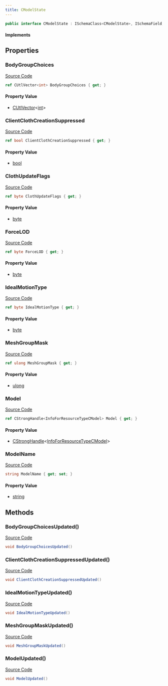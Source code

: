 ```yaml
---
title: CModelState
---
```


```csharp
public interface CModelState : ISchemaClass<CModelState>, ISchemaField, ISchemaClass, INativeHandle
```

#### Implements

## Properties

### BodyGroupChoices

[Source Code](https://github.com/swiftly-solution/swiftlys2/blob/beta/managed/src/SwiftlyS2.Generated/Schemas/Interfaces/CModelState.cs#L24)

```csharp
ref CUtlVector<int> BodyGroupChoices { get; }
```

#### Property Value

- [CUtlVector](/docs/api/-1)<[int](https://learn.microsoft.com/dotnet/api/system.int32)>

### ClientClothCreationSuppressed

[Source Code](https://github.com/swiftly-solution/swiftlys2/blob/beta/managed/src/SwiftlyS2.Generated/Schemas/Interfaces/CModelState.cs#L20)

```csharp
ref bool ClientClothCreationSuppressed { get; }
```

#### Property Value

- [bool](https://learn.microsoft.com/dotnet/api/system.boolean)

### ClothUpdateFlags

[Source Code](https://github.com/swiftly-solution/swiftlys2/blob/beta/managed/src/SwiftlyS2.Generated/Schemas/Interfaces/CModelState.cs#L30)

```csharp
ref byte ClothUpdateFlags { get; }
```

#### Property Value

- [byte](https://learn.microsoft.com/dotnet/api/system.byte)

### ForceLOD

[Source Code](https://github.com/swiftly-solution/swiftlys2/blob/beta/managed/src/SwiftlyS2.Generated/Schemas/Interfaces/CModelState.cs#L28)

```csharp
ref byte ForceLOD { get; }
```

#### Property Value

- [byte](https://learn.microsoft.com/dotnet/api/system.byte)

### IdealMotionType

[Source Code](https://github.com/swiftly-solution/swiftlys2/blob/beta/managed/src/SwiftlyS2.Generated/Schemas/Interfaces/CModelState.cs#L26)

```csharp
ref byte IdealMotionType { get; }
```

#### Property Value

- [byte](https://learn.microsoft.com/dotnet/api/system.byte)

### MeshGroupMask

[Source Code](https://github.com/swiftly-solution/swiftlys2/blob/beta/managed/src/SwiftlyS2.Generated/Schemas/Interfaces/CModelState.cs#L22)

```csharp
ref ulong MeshGroupMask { get; }
```

#### Property Value

- [ulong](https://learn.microsoft.com/dotnet/api/system.uint64)

### Model

[Source Code](https://github.com/swiftly-solution/swiftlys2/blob/beta/managed/src/SwiftlyS2.Generated/Schemas/Interfaces/CModelState.cs#L16)

```csharp
ref CStrongHandle<InfoForResourceTypeCModel> Model { get; }
```

#### Property Value

- [CStrongHandle](/docs/api/shared/natives/cstronghandle-1)<[InfoForResourceTypeCModel](/docs/api/shared/schemadefinitions/infoforresourcetypecmodel)>

### ModelName

[Source Code](https://github.com/swiftly-solution/swiftlys2/blob/beta/managed/src/SwiftlyS2.Generated/Schemas/Interfaces/CModelState.cs#L18)

```csharp
string ModelName { get; set; }
```

#### Property Value

- [string](https://learn.microsoft.com/dotnet/api/system.string)

## Methods

### BodyGroupChoicesUpdated()

[Source Code](https://github.com/swiftly-solution/swiftlys2/blob/beta/managed/src/SwiftlyS2.Generated/Schemas/Interfaces/CModelState.cs#L35)

```csharp
void BodyGroupChoicesUpdated()
```

### ClientClothCreationSuppressedUpdated()

[Source Code](https://github.com/swiftly-solution/swiftlys2/blob/beta/managed/src/SwiftlyS2.Generated/Schemas/Interfaces/CModelState.cs#L33)

```csharp
void ClientClothCreationSuppressedUpdated()
```

### IdealMotionTypeUpdated()

[Source Code](https://github.com/swiftly-solution/swiftlys2/blob/beta/managed/src/SwiftlyS2.Generated/Schemas/Interfaces/CModelState.cs#L36)

```csharp
void IdealMotionTypeUpdated()
```

### MeshGroupMaskUpdated()

[Source Code](https://github.com/swiftly-solution/swiftlys2/blob/beta/managed/src/SwiftlyS2.Generated/Schemas/Interfaces/CModelState.cs#L34)

```csharp
void MeshGroupMaskUpdated()
```

### ModelUpdated()

[Source Code](https://github.com/swiftly-solution/swiftlys2/blob/beta/managed/src/SwiftlyS2.Generated/Schemas/Interfaces/CModelState.cs#L32)

```csharp
void ModelUpdated()
```


